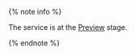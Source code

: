 {% note info %}

The service is at the [Preview](../../overview/concepts/launch-stages.md) stage.

{% endnote %}